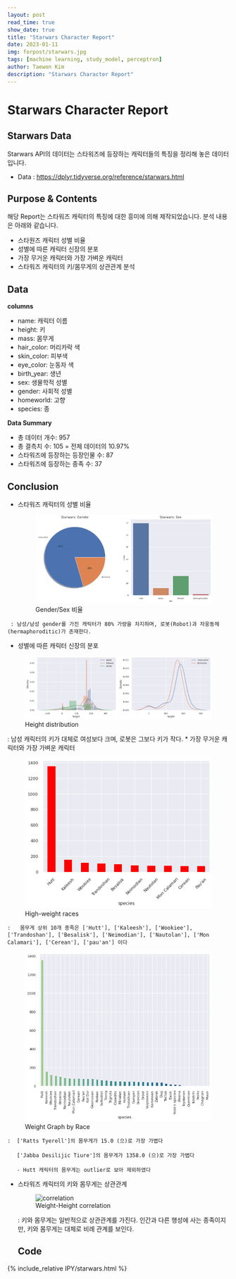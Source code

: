 ```yaml
---
layout: post
read_time: true
show_date: true
title: "Starwars Character Report"
date: 2023-01-11
img: forpost/starwars.jpg
tags: [machine learning, study_model, perceptron]
author: Taewon Kim
description: "Starwars Character Report"
---
```


# Starwars Character Report

## Starwars Data

Starwars API의 데이터는 스타워즈에 등장하는 캐릭터들의 특징을 정리해 놓은 데이터입니다.
* Data : https://dplyr.tidyverse.org/reference/starwars.html

## Purpose & Contents

해당 Report는 스타워즈 캐릭터의 특징에 대한 흥미에 의해 제작되었습니다. 분석 내용은 아래와 같습니다.

- 스타원즈 캐릭터 성별 비율
- 성별에 따른 캐릭터 신장의 분포
- 가장 무거운 캐릭터와 가장 가벼운 캐릭터
- 스타워즈 캐릭터의 키/몸무게의 상관관계 분석

## Data 
**columns**
* name: 캐릭터 이름 
* height: 키   
* mass: 몸무게  
* hair_color: 머리카락 색  
* skin_color: 피부색  
* eye_color: 눈동자 색  
* birth_year: 생년  
* sex: 생물학적 성별  
* gender: 사회적 성별  
* homeworld: 고향  
* species: 종

**Data Summary**
* 총 데이터 개수:  957  
* 총 결측치 수: 105 = 전체 데이터의 10.97%   
* 스타워즈에 등장하는 등장인물 수:  87  
* 스타워즈에 등장하는 종족 수:  37  

## Conclusion
* 스타워즈 캐릭터의 성별 비율
  <figure>
    <img src="/assets/img/in_post//starwars/sw_g1.png" title="sex">    
    <figcaption>Gender/Sex 비율</figcaption>
</figure>

     : 남성/남성 gender를 가진 캐릭터가 80% 가량을 차지하며, 로봇(Robot)과 자웅동체(hermaphoroditic)가 존재한다.

* 성별에 따른 캐릭터 신장의 분포
  
 <figure>
    <img src="/assets/img/in_post//starwars/sw_g2.png" title="Height">    
    <figcaption>Height distribution</figcaption>
</figure>
  : 남성 캐릭터의 키가 대체로 여성보다 크며, 로봇은 그보다 키가 작다.
* 가장 무거운 캐릭터와 가장 가벼운 캐릭터
<figure>
    <img src="/assets/img/in_post//starwars/sw_g3.png" title="High-weight">    
    <figcaption>High-weight races</figcaption>
</figure>

    :   몸무게 상위 10개 종족은 ['Hutt'], ['Kaleesh'], ['Wookiee'], ['Trandoshan'], ['Besalisk'], ['Neimodian'], ['Nautolan'], ['Mon Calamari'], ['Cerean'], ['pau'an'] 이다
<figure>
    <img src="/assets/img/in_post//starwars/sw_g4.png" title="Weight">    
    <figcaption>Weight Graph by Race</figcaption>
</figure>

    :  ['Ratts Tyerell']의 몸무게가 15.0 (으)로 가장 가볍다   
  
       ['Jabba Desilijic Tiure']의 몸무게가 1358.0 (으)로 가장 가볍다 

       - Hutt 캐릭터의 몸무게는 outlier로 보아 제외하였다 

* 스타워즈 캐릭터의 키와 몸무게는 상관관계
  
  <figure>
    <img src="./starwars/sw_g5.png" title="correlation">    
    <figcaption>Weight-Height correlation</figcaption>
    </figure>
  : 키와 몸무게는 일반적으로 상관관계를 가진다. 
  인간과 다른 행성에 사는 종족이지만, 키와 몸무게는 대체로 비례 관계를 보인다.

  ## Code

{% include_relative IPY/starwars.html %}